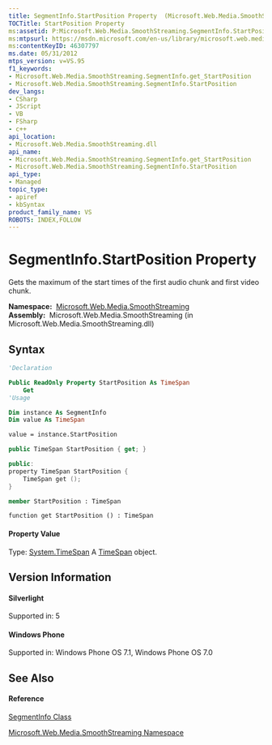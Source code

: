 ```yaml
---
title: SegmentInfo.StartPosition Property  (Microsoft.Web.Media.SmoothStreaming)
TOCTitle: StartPosition Property
ms:assetid: P:Microsoft.Web.Media.SmoothStreaming.SegmentInfo.StartPosition
ms:mtpsurl: https://msdn.microsoft.com/en-us/library/microsoft.web.media.smoothstreaming.segmentinfo.startposition(v=VS.95)
ms:contentKeyID: 46307797
ms.date: 05/31/2012
mtps_version: v=VS.95
f1_keywords:
- Microsoft.Web.Media.SmoothStreaming.SegmentInfo.get_StartPosition
- Microsoft.Web.Media.SmoothStreaming.SegmentInfo.StartPosition
dev_langs:
- CSharp
- JScript
- VB
- FSharp
- c++
api_location:
- Microsoft.Web.Media.SmoothStreaming.dll
api_name:
- Microsoft.Web.Media.SmoothStreaming.SegmentInfo.get_StartPosition
- Microsoft.Web.Media.SmoothStreaming.SegmentInfo.StartPosition
api_type:
- Managed
topic_type:
- apiref
- kbSyntax
product_family_name: VS
ROBOTS: INDEX,FOLLOW
---
```


# SegmentInfo.StartPosition Property

Gets the maximum of the start times of the first audio chunk and first video chunk.

**Namespace:**  [Microsoft.Web.Media.SmoothStreaming](microsoft-web-media-smoothstreaming-namespace_1.md)  
**Assembly:**  Microsoft.Web.Media.SmoothStreaming (in Microsoft.Web.Media.SmoothStreaming.dll)

## Syntax

``` vb
'Declaration

Public ReadOnly Property StartPosition As TimeSpan
    Get
'Usage

Dim instance As SegmentInfo
Dim value As TimeSpan

value = instance.StartPosition
```

``` csharp
public TimeSpan StartPosition { get; }
```

``` c++
public:
property TimeSpan StartPosition {
    TimeSpan get ();
}
```

``` fsharp
member StartPosition : TimeSpan
```

``` jscript
function get StartPosition () : TimeSpan
```

#### Property Value

Type: [System.TimeSpan](https://msdn.microsoft.com/en-us/library/269ew577\(v=vs.95\))  
A [TimeSpan](https://msdn.microsoft.com/en-us/library/269ew577\(v=vs.95\)) object.

## Version Information

#### Silverlight

Supported in: 5  

#### Windows Phone

Supported in: Windows Phone OS 7.1, Windows Phone OS 7.0  

## See Also

#### Reference

[SegmentInfo Class](segmentinfo-class-microsoft-web-media-smoothstreaming_1.md)

[Microsoft.Web.Media.SmoothStreaming Namespace](microsoft-web-media-smoothstreaming-namespace_1.md)

